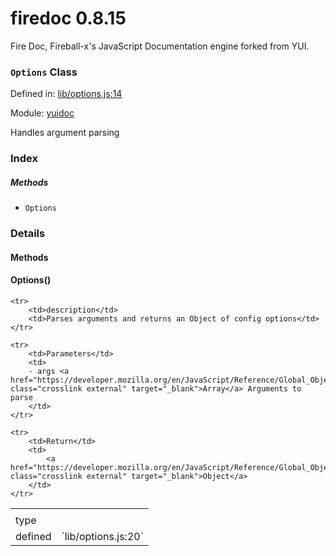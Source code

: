 
# firedoc 0.8.15

Fire Doc, Fireball-x&#x27;s JavaScript Documentation engine forked from YUI.

### `Options` Class


Defined in: [lib/options.js:14](../files/lib/options.js.js)

Module: [yuidoc](../modules/yuidoc.md)




Handles argument parsing

### Index



##### Methods

  - `Options`





### Details




<!-- Method Block -->
#### Methods


#### Options() 

<table>
	<tr>
		<td></td>
		<td></description>
	</tr>
	<tr>
		<td>type</td>
		<td></td>
	</tr>
	

  <tr>
		<td>defined</td>
		<td>`lib/options.js:20`</td>
	</tr>
	
	


	<tr>
		<td>description</td>
		<td>Parses arguments and returns an Object of config options</td>
	</tr>

	<tr>
		<td>Parameters</td>
		<td>
		- args <a href="https://developer.mozilla.org/en/JavaScript/Reference/Global_Objects/Array" class="crosslink external" target="_blank">Array</a> Arguments to parse
		</td>
	</tr>

	<tr>
		<td>Return</td>
		<td>
			<a href="https://developer.mozilla.org/en/JavaScript/Reference/Global_Objects/Object" class="crosslink external" target="_blank">Object</a> 
		</td>
	</tr>

</table>



